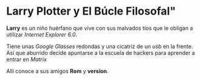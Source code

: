 # Larry Plotter y El Búcle Filosofal"

**Larry** es un niño huérfano que vive con sus malvados tíos 
que le obligan a utilizar *Internet Explorer 6.0*.

Tiene unas *Google Glasses* redondas y una cicatriz de un *usb* en la frente.
Así que aburrido decide apuntarse a la escuela de hackers para aprender a entrar en *Matrix*

Allí conoce a sus amigos **Rom** y **version**.
